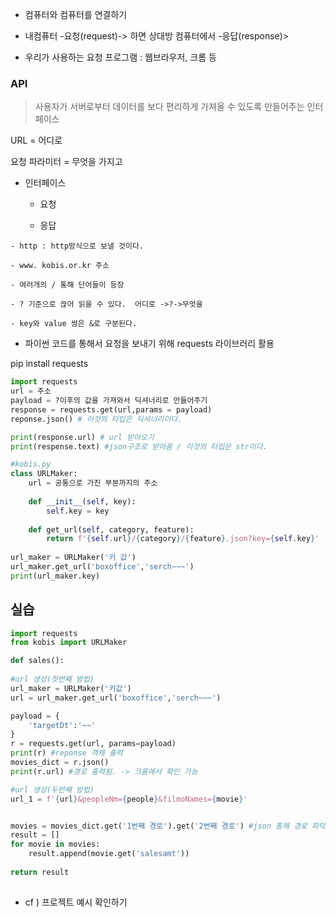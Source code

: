 * 컴퓨터와 컴퓨터를 연결하기

* 내컴퓨터 -요청(request)->  하면 상대방 컴퓨터에서 -응답(response)>
* 우리가 사용하는 요청 프로그램 : 웹브라우저, 크롬 등



### API

> 사용자가 서버로부터 데이터를 보다 편리하게 가져올 수 있도록 만들어주는 인터페이스

URL =  어디로

요청 파라미터 = 무엇을 가지고



* 인터페이스 

  * 요청

  * 응답

```text
- http : http방식으로 보낼 것이다.

- www. kobis.or.kr 주소

- 여러개의 / 통해 단어들이 등장 

- ? 기준으로 끊어 읽을 수 있다.  어디로 ->?->무엇을

- key와 value 쌍은 &로 구분된다. 
```





* 파이썬 코드를 통해서 요청을 보내기 위해 requests 라이브러리 활용

pip install requests

```python
import requests
url = 주소
payload = ?이후의 값을 가져와서 딕셔너리로 만들어주기
response = requests.get(url,params = payload)
reponse.json() # 이것의 타입은 딕셔너리이다. 

print(response.url) # url 받아오기
print(respense.text) #json구조로 받아옴 / 이것의 타입은 str이다. 
```

```python
#kobis.py
class URLMaker:
    url = 공통으로 가진 부분까지의 주소
    
    def __init__(self, key):
        self.key = key
        
    def get_url(self, category, feature):
        return f'{self.url}/{category}/{feature}.json?key={self.key}'
    
url_maker = URLMaker('키 값')
url_maker.get_url('boxoffice','serch~~~')
print(url_maker.key)
```





## 실습

```python
import requests
from kobis import URLMaker

def sales():
    
#url 생성(첫번째 방법)  
url_maker = URLMaker('키값')
url = url_maker.get_url('boxoffice','serch~~~')

payload = {
    'targetDt':'~~'
}
r = requests.get(url, params=payload)
print(r) #reponse 객체 출력
movies_dict = r.json()
print(r.url) #경로 출력됨. -> 크롬에서 확인 가능

#url 생성(두번째 방법)
url_1 = f'{url}&peopleNm={people}&filmoNames={movie}'


movies = movies_dict.get('1번째 경로').get('2번째 경로') #json 통해 경로 파악
result = []
for movie in movies:
    result.append(movie.get('salesamt'))
    
return result
    
```



* cf ) 프로젝트 예시 확인하기